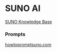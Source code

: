 # SUNO AI

[SUNO Knowledge Base](https://help.suno.com/en)

### Prompts

[howtopromptsuno.com](https://howtopromptsuno.com/)
